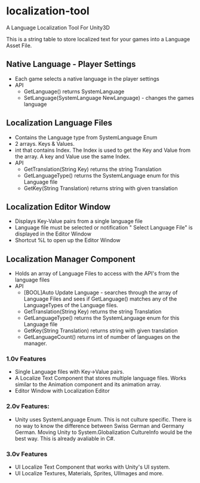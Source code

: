 # localization-tool
A Language Localization Tool For Unity3D

This is a string table to store localized text for your games into a Language Asset File. 

## Native Language - Player Settings
- Each game selects a native language in the player settings
- API
  - GetLanguage() returns SystemLanguage
  - SetLanguage(SystemLanguage NewLanguage) - changes the games language

## Localization Language Files
- Contains the Language type from SystemLanguage Enum
- 2 arrays. Keys & Values.
- int that contains Index. The Index is used to get the Key and Value from the array. A key and Value use the same Index.
- API
  - GetTranslation(String Key) returns the string Translation
  - GetLanguageType() returns the SystemLanguage enum for this Language file
  - GetKey(String Translation) returns string with given translation

## Localization Editor Window
- Displays Key-Value pairs from a single language file
- Language file must be selected or notification " Select Language File" is displayed in the Editor Window
- Shortcut %L to open up the Editor Window

## Localization Manager Component
- Holds an array of Language Files to access with the API's from the language files
- API
  - [BOOL]Auto Update Language - searches through the array of Language Files and sees if GetLanguage() matches any of the LanguageTypes of the Language files.
  - GetTranslation(String Key) returns the string Translation
  - GetLanguageType() returns the SystemLanguage enum for this Language file
  - GetKey(String Translation) returns string with given translation
  - GetLanguageCount() returns int of number of languages on the manager.


### 1.0v Features 
- Single Language files with Key->Value pairs. 
- A Localize Text Component that stores multiple language files. Works similar to the Animation component and its animation array.
- Editor Window with Localization Editor

### 2.0v Features:
- Unity uses SystemLanguage Enum. This is not culture specific. There is no way to know the difference between Swiss German and Germany German. Moving Unity to System.Globalization CultureInfo would be the best way. This is already avaliable in C#. 

### 3.0v Features
- UI Localize Text Component that works with Unity's UI system. 
- UI Localize Textures, Materials, Sprites, UIImages and more. 
